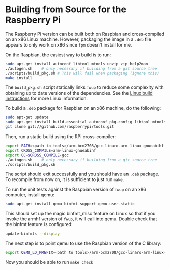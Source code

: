 # Building from Source for the Raspberry Pi

The Raspberry Pi version can be built both on Raspbian and cross-compiled on an
x86 Linux machine. However, packaging the image in a `.deb` file appears to only
work on x86 since `fpm` doesn't install for me.

On the Raspbian, the easiest way to build is to run:

```bash
sudo apt-get install autoconf libtool mtools unzip zip help2man
./autogen.sh    # only necessary if building from a git source tree
./scripts/build_pkg.sh # This will fail when packaging (ignore this)
make install
```

The `build_pkg.sh` script statically links `fwup` to reduce some complexity with
obtaining up to date versions of the dependencies. See the [Linux build
instructions](build_linux.md) for more Linux information.

To build a `.deb` package for Raspbian on an x86 machine, do the following:

```bash
sudo apt-get update
sudo apt-get install build-essential autoconf pkg-config libtool mtools unzip
git clone git://github.com/raspberrypi/tools.git
```

Then, run a static build using the RPi cross-compiler:

```bash
export PATH=<path to tools>/arm-bcm2708/gcc-linaro-arm-linux-gnueabihf-raspbian-x64/bin
export CROSS_COMPILE=arm-linux-gnueabihf
export CC=$CROSS_COMPILE-gcc
./autogen.sh    # only necessary if building from a git source tree
./scripts/build_pkg.sh
```

The script should exit successfully and you should have an `.deb` package. To
recompile from now on, it is sufficient to just run `make`.

To run the unit tests against the Raspbian version of `fwup` on an x86 computer,
install qemu:

```bash
sudo apt-get install qemu binfmt-support qemu-user-static
```

This should set up the magic binfmt_misc feature on Linux so that if you invoke
the armhf version of `fwup`, it will call into qemu. Double check that the
binfmt feature is configured:

```bash
update-binfmts --display
```

The next step is to point qemu to use the Raspbian version of the C library:

```bash
export QEMU_LD_PREFIX=<path to tools>/arm-bcm2708/gcc-linaro-arm-linux-gnueabihf-raspbian-x64/arm-linux-gnueabihf/libc/lib/arm-linux-gnueabihf/
```

Now you should be able to run `make check`

